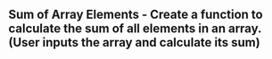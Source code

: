 ## Sum of Array Elements - Create a function to calculate the sum of all elements in an array. (User inputs the array and calculate its sum)
